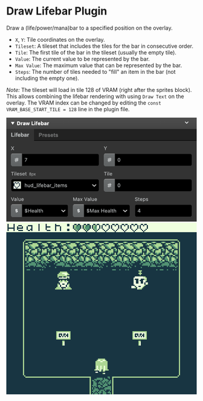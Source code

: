 # Draw Lifebar Plugin

Draw a (life/power/mana)bar to a specified position on the overlay.

- `X`, `Y`: Tile coordinates on the overlay.
- `Tileset`: A tileset that includes the tiles for the bar in consecutive order.
- `Tile`: The first tile of the bar in the tileset (usually the empty tile).
- `Value`: The current value to be represented by the bar.
- `Max Value`: The maximum value that can be represented by the bar.
- `Steps`: The number of tiles needed to "fill" an item in the bar (not including the empty one).

_Note:_ The tileset will load in tile 128 of VRAM (right after the sprites block). This allows combining the lifebar rendering with using `Draw Text` on the overlay. The VRAM index can be changed by editing the `const VRAM_BASE_START_TILE = 128` line in the plugin file.

![Draw Lifebar](screenshots/draw_lifebar.png)
![Draw Lifebar](screenshots/draw_lifebar_screenshot.png)
